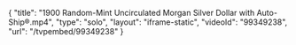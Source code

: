 {
    "title": "1900 Random-Mint Uncirculated Morgan Silver Dollar with Auto-Ship&reg;.mp4",
    "type": "solo",
    "layout": "iframe-static",
    "videoId": "99349238",
    "url": "\/tvpembed\/99349238"
}